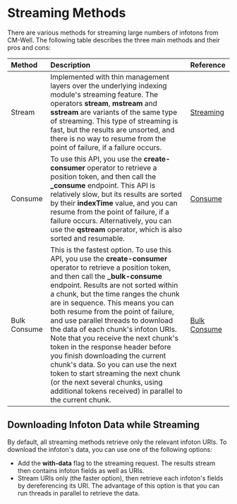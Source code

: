 # Streaming Methods #

There are various methods for streaming large numbers of infotons from CM-Well. The following table describes the three main methods and their pros and cons:

Method | Description | Reference
:-------|:-------------|:-----------
Stream | Implemented with thin management layers over the underlying indexing module's streaming feature. The operators **stream**, **mstream** and **sstream** are variants of the same type of streaming. This type of streaming is fast, but the results are unsorted, and there is no way to resume from the point of failure, if a failure occurs. | [Streaming](API.Stream.StreamInfotons.md)
Consume | To use this API, you use the **create-consumer** operator to retrieve a position token, and then call the **_consume** endpoint. This API is relatively slow, but its results are sorted by their **indexTime** value, and you can resume from the point of failure, if a failure occurs. Alternatively, you can use the **qstream** operator, which is also sorted and resumable. | [Consume](API.Stream.ConsumeNextChunk.md)
Bulk Consume | This is the fastest option. To use this API, you use the **create-consumer** operator to retrieve a position token, and then call the **_bulk-consume** endpoint. Results are not sorted within a chunk, but the time ranges the chunk are in sequence. This means you can both resume from the point of failure, and use parallel threads to download the data of each chunk's infoton URIs. Note that you receive the next chunk's token in the response header before you finish downloading the current chunk's data. So you can use the next token to start streaming the next chunk (or the next several chunks, using additional tokens received) in parallel to the current chunk. | [Bulk Consume](API.Stream.ConsumeNextBulk.md) 

## Downloading Infoton Data while Streaming ##

By default, all streaming methods retrieve only the relevant infoton URIs. To download the infoton's data, you can use one of the following options:

* Add the **with-data** flag to the streaming request. The results stream then contains infoton fields as well as URIs.
* Stream URIs only (the faster option), then retrieve each infoton's fields by dereferencing its URI. The advantage of this option is that you can run threads in parallel to retrieve the data.